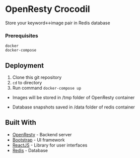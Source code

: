 # OpenResty Crocodil
Store your keyword<->image pair in Redis database

### Prerequisites
```
docker
docker-compose
```

## Deployment

1. Clone this git repository
2. `cd` to directory
3. Run command
`
docker-compose up
`

- Images will be stored in /tmp folder of OpenResty container

- Database snapshots saved in /data folder of redis container


## Built With

* [OpenResty](http://http://openresty.org/en/) - Backend server
* [Bootstrap](https://getbootstrap.com/) - UI framework
* [ReactJS](https://reactjs.org/) - Library for user interfaces
* [Redis](https://rometools.github.io/rome/) - Database

